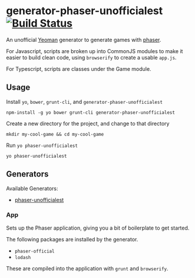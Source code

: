 # generator-phaser-unofficialest [![Build Status](https://travis-ci.org/imnotjames/generator-phaser-unofficialest.svg)](https://travis-ci.org/imnotjames/generator-phaser-unofficialest)

An unofficial [Yeoman](http://yeoman.io/) generator to generate games with [phaser](http://phaser.io/).

For Javascript, scripts are broken up into CommonJS modules to make it easier to
build clean code, using `browserify` to create a usable `app.js`.

For Typescript, scripts are classes under the Game module.

## Usage

Install `yo`, `bower`, `grunt-cli`, and `generator-phaser-unofficialest`

```
npm-install -g yo bower grunt-cli generator-phaser-unofficialest
```

Create a new directory for the project, and change to that directory
```
mkdir my-cool-game && cd my-cool-game
```

Run `yo phaser-unofficialest`
```
yo phaser-unofficialest
```

## Generators

Available Generators:

* [phaser-unofficialest](#app)


### App

Sets up the Phaser application, giving you a bit of boilerplate to get started.

The following packages are installed by the generator.

* `phaser-official`
* `lodash`

These are compiled into the application with `grunt` and `browserify`.

